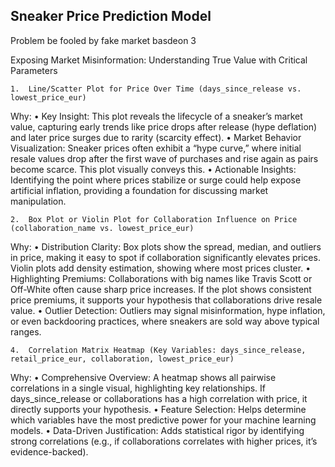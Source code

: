 ## Sneaker Price Prediction Model


Problem be fooled by fake market basdeon 3 


Exposing Market Misinformation: Understanding True Value with Critical Parameters

	1.	Line/Scatter Plot for Price Over Time (days_since_release vs. lowest_price_eur)
Why:
	•	Key Insight: This plot reveals the lifecycle of a sneaker’s market value, capturing early trends like price drops after release (hype deflation) and later price surges due to rarity (scarcity effect).
	•	Market Behavior Visualization: Sneaker prices often exhibit a “hype curve,” where initial resale values drop after the first wave of purchases and rise again as pairs become scarce. This plot visually conveys this.
	•	Actionable Insights: Identifying the point where prices stabilize or surge could help expose artificial inflation, providing a foundation for discussing market manipulation.

	2.	Box Plot or Violin Plot for Collaboration Influence on Price (collaboration_name vs. lowest_price_eur)
Why:
	•	Distribution Clarity: Box plots show the spread, median, and outliers in price, making it easy to spot if collaboration significantly elevates prices. Violin plots add density estimation, showing where most prices cluster.
	•	Highlighting Premiums: Collaborations with big names like Travis Scott or Off-White often cause sharp price increases. If the plot shows consistent price premiums, it supports your hypothesis that collaborations drive resale value.
	•	Outlier Detection: Outliers may signal misinformation, hype inflation, or even backdooring practices, where sneakers are sold way above typical ranges.


	4.	Correlation Matrix Heatmap (Key Variables: days_since_release, retail_price_eur, collaboration, lowest_price_eur)
Why:
	•	Comprehensive Overview: A heatmap shows all pairwise correlations in a single visual, highlighting key relationships. If days_since_release or collaborations has a high correlation with price, it directly supports your hypothesis.
	•	Feature Selection: Helps determine which variables have the most predictive power for your machine learning models.
	•	Data-Driven Justification: Adds statistical rigor by identifying strong correlations (e.g., if collaborations correlates with higher prices, it’s evidence-backed).